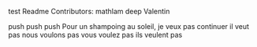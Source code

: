 test Readme
Contributors:
mathlam
deep
Valentin

push push push
Pour un shampoing au soleil,
je veux pas continuer
il veut pas
nous voulons pas
vous voulez pas
ils veulent pas
